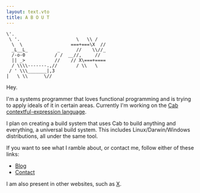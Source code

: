 ```yaml
---
layout: text.vto
title: A B O U T
---
```


<div class="flex justify-center">

```
\'.
 \ '.                     \   \\ /
  \  \                  ===+===\X  //
  _L__L_           _      //    \\//_
  /-o-0           / /  __//,     //
  || _>           //    // X\===+====
  / \\\\-------.,//       / \\   \
 / ' \\\_______|,3
|   \ \\      \//
```

</div>

Hey.

I'm a systems programmer that loves functional programming and is trying to
apply ideals of it in certain areas. Currently I'm working on the
[Cab contextful-expression language](https://github.com/cull-os/carcass/tree/master/cab).

I plan on creating a build system that uses Cab to build anything and
everything, a universal build system. This includes Linux/Darwin/Windows
distributions, all under the same tool.

If you want to see what I ramble about, or contact me, follow either of these
links:

- [Blog](/blog/)
- [Contact](/contact/)

I am also present in other websites, such as [X](https://x.com/HSVSphere).
